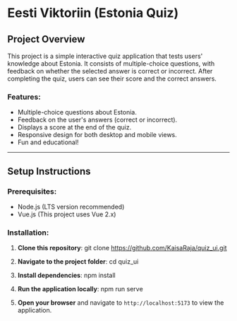 # Eesti Viktoriin (Estonia Quiz)

## Project Overview

This project is a simple interactive quiz application that tests users' knowledge about Estonia. It consists of multiple-choice questions, with feedback on whether the selected answer is correct or incorrect. After completing the quiz, users can see their score and the correct answers.

### Features:
- Multiple-choice questions about Estonia.
- Feedback on the user's answers (correct or incorrect).
- Displays a score at the end of the quiz.
- Responsive design for both desktop and mobile views.
- Fun and educational!

---

## Setup Instructions

### Prerequisites:
- Node.js (LTS version recommended)
- Vue.js (This project uses Vue 2.x)

### Installation:

1. **Clone this repository**:
    git clone https://github.com/KaisaRaja/quiz_ui.git

2. **Navigate to the project folder**:
   cd quiz_ui

3. **Install dependencies**:
   npm install

4. **Run the application locally**:
   npm run serve

5. **Open your browser** and navigate to `http://localhost:5173` to view the application.
